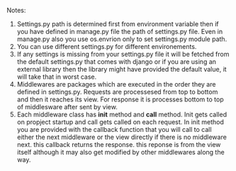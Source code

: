 Notes:
1. Settings.py path is determined first from environment variable then if you have defined in manage.py file the path of settings.py file. Even in manage.py also you use os.envrion only to set settings.py module path.
2. You can use different settings.py for different environements.
3. If any settings is missing from your settings.py file it will be fetched from the default settings.py that comes with django or if you are using an external library then the library might have provided the default value, it will take that in worst case.
4. Middlewares are packages which are executed in the order they are defined in settings.py. Requests are processesed from top to bottom and then it reaches its view. For response it is processes bottom to top of middlesware after sent by view.
5. Each middleware class has __init__ method and __call__ method. Init gets called on propject startup and call gets called on each request. In init method you are provided with the callback function that you will call to call either the next middleware or the view directly if there is no middleware next. this callback returns the response. this reponse is from the view itself although it may also get modified by other middlewares along the way.
